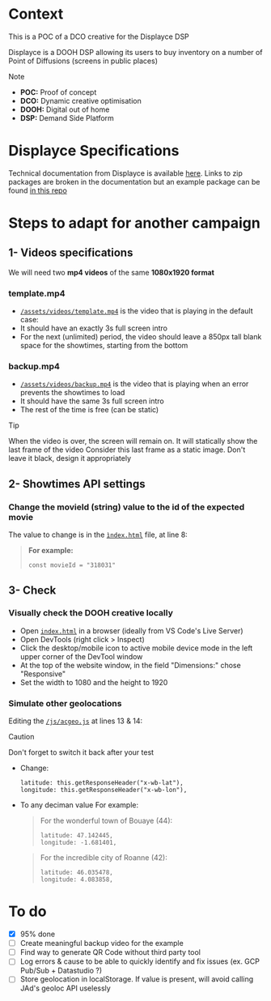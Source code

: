# Context

This is a POC of a DCO creative for the Displayce DSP

Displayce is a DOOH DSP allowing its users to buy inventory on a number of Point of Diffusions (screens in public places)

> [!NOTE]
> - **POC:** Proof of concept
> - **DCO:** Dynamic creative optimisation
> - **DOOH:** Digital out of home
> - **DSP:** Demand Side Platform

# Displayce Specifications

Technical documentation from Displayce is available [here](https://helpdesk.displayce.com/fr/knowledge/cat%C3%A9gories/guide-de-la-dco-avec-displayce).
Links to zip packages are broken in the documentation but an example package can be found [in this repo](sources/6409d1f2c56d7.zip)


# Steps to adapt for another campaign

## 1- Videos specifications

We will need two **mp4 videos** of the same **1080x1920 format**

### template.mp4

- [`/assets/videos/template.mp4`](/assets/videos/template.mp4) is the video that is playing in the default case:
- It should have an exactly 3s full screen intro
- For the next (unlimited) period, the video should leave a 850px tall blank space for the showtimes, starting from the bottom

### backup.mp4

- [`/assets/videos/backup.mp4`](/assets/videos/backup.mp4) is the video that is playing when an error prevents the showtimes to load
- It should have the same 3s full screen intro
- The rest of the time is free (can be static)

> [!TIP]
> When the video is over, the screen will remain on. 
> It will statically show the last frame of the video
> Consider this last frame as a static image. 
> Don't leave it black, design it appropriately

## 2- Showtimes API settings

### Change the movieId (string) value to the id of the expected movie

The value to change is in the [`ìndex.html`](ìndex.html#L8) file, at line 8:

  > **For example:**
  > ```
  > const movieId = "318031"
  > ```

## 3- Check

### Visually check the DOOH creative locally

  - Open [`index.html`](index.html) in a browser (ideally from VS Code's Live Server)
  - Open DevTools (right click > Inspect)
  - Click the desktop/mobile icon to active mobile device mode in the left upper corner of the DevTool window
  - At the top of the website window, in the field "Dimensions:" chose "Responsive"
  - Set the width to 1080 and the height to 1920

### Simulate other geolocations

Editing the [`/js/acgeo.js`](/js/acgeo.js#L13-L14) at lines 13 & 14:

> [!CAUTION]
> Don't forget to switch it back after your test

  - Change:
    ```
    latitude: this.getResponseHeader("x-wb-lat"),
    longitude: this.getResponseHeader("x-wb-lon"),
    ```
  - To any deciman value
    For example:
    > For the wonderful town of Bouaye (44):
    > ```
    > latitude: 47.142445,
    > longitude: -1.681401,
    > ```

    > For the incredible city of Roanne (42):
    > ```
    > latitude: 46.035478,
    > longitude: 4.083858,
    > ```

# To do 

- [x] 95% done
- [ ] Create meaningful backup video for the example
- [ ] Find way to generate QR Code without third party tool
- [ ] Log errors & cause to be able to quickly identify and fix issues (ex. GCP Pub/Sub + Datastudio ?)
- [ ] Store geolocation in localStorage. If value is present, will avoid calling JAd's geoloc API uselessly